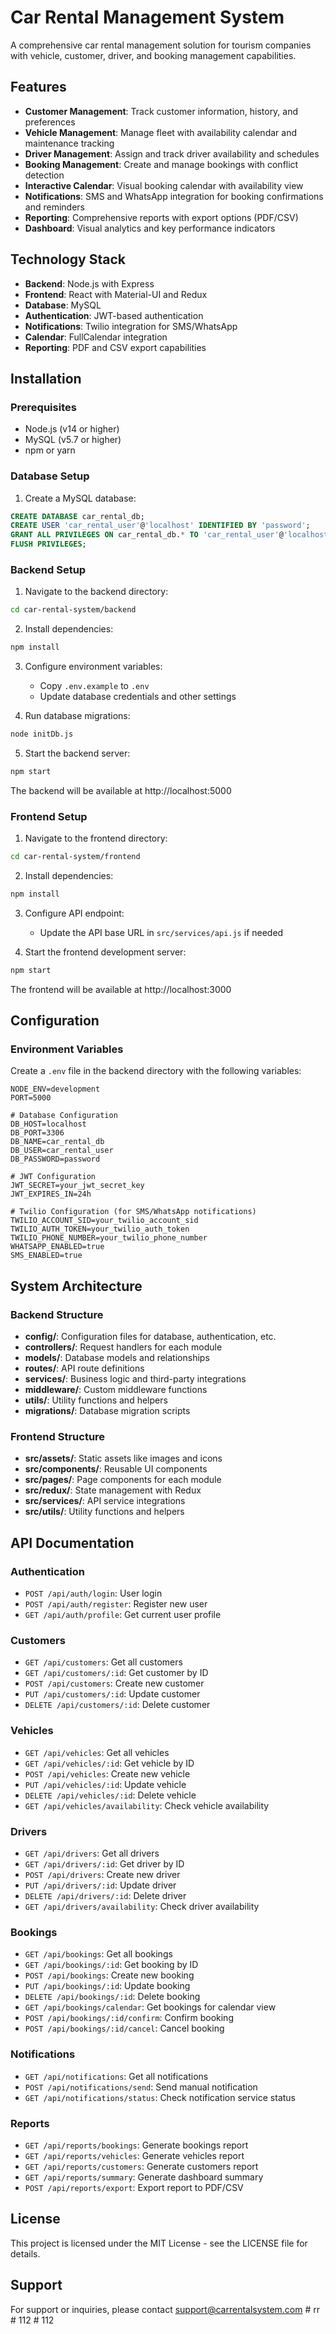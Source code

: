 # Car Rental Management System

A comprehensive car rental management solution for tourism companies with vehicle, customer, driver, and booking management capabilities.

## Features

- **Customer Management**: Track customer information, history, and preferences
- **Vehicle Management**: Manage fleet with availability calendar and maintenance tracking
- **Driver Management**: Assign and track driver availability and schedules
- **Booking Management**: Create and manage bookings with conflict detection
- **Interactive Calendar**: Visual booking calendar with availability view
- **Notifications**: SMS and WhatsApp integration for booking confirmations and reminders
- **Reporting**: Comprehensive reports with export options (PDF/CSV)
- **Dashboard**: Visual analytics and key performance indicators

## Technology Stack

- **Backend**: Node.js with Express
- **Frontend**: React with Material-UI and Redux
- **Database**: MySQL
- **Authentication**: JWT-based authentication
- **Notifications**: Twilio integration for SMS/WhatsApp
- **Calendar**: FullCalendar integration
- **Reporting**: PDF and CSV export capabilities

## Installation

### Prerequisites

- Node.js (v14 or higher)
- MySQL (v5.7 or higher)
- npm or yarn

### Database Setup

1. Create a MySQL database:

```sql
CREATE DATABASE car_rental_db;
CREATE USER 'car_rental_user'@'localhost' IDENTIFIED BY 'password';
GRANT ALL PRIVILEGES ON car_rental_db.* TO 'car_rental_user'@'localhost';
FLUSH PRIVILEGES;
```

### Backend Setup

1. Navigate to the backend directory:

```bash
cd car-rental-system/backend
```

2. Install dependencies:

```bash
npm install
```

3. Configure environment variables:
   - Copy `.env.example` to `.env`
   - Update database credentials and other settings

4. Run database migrations:

```bash
node initDb.js
```

5. Start the backend server:

```bash
npm start
```

The backend will be available at http://localhost:5000

### Frontend Setup

1. Navigate to the frontend directory:

```bash
cd car-rental-system/frontend
```

2. Install dependencies:

```bash
npm install
```

3. Configure API endpoint:
   - Update the API base URL in `src/services/api.js` if needed

4. Start the frontend development server:

```bash
npm start
```

The frontend will be available at http://localhost:3000

## Configuration

### Environment Variables

Create a `.env` file in the backend directory with the following variables:

```
NODE_ENV=development
PORT=5000

# Database Configuration
DB_HOST=localhost
DB_PORT=3306
DB_NAME=car_rental_db
DB_USER=car_rental_user
DB_PASSWORD=password

# JWT Configuration
JWT_SECRET=your_jwt_secret_key
JWT_EXPIRES_IN=24h

# Twilio Configuration (for SMS/WhatsApp notifications)
TWILIO_ACCOUNT_SID=your_twilio_account_sid
TWILIO_AUTH_TOKEN=your_twilio_auth_token
TWILIO_PHONE_NUMBER=your_twilio_phone_number
WHATSAPP_ENABLED=true
SMS_ENABLED=true
```

## System Architecture

### Backend Structure

- **config/**: Configuration files for database, authentication, etc.
- **controllers/**: Request handlers for each module
- **models/**: Database models and relationships
- **routes/**: API route definitions
- **services/**: Business logic and third-party integrations
- **middleware/**: Custom middleware functions
- **utils/**: Utility functions and helpers
- **migrations/**: Database migration scripts

### Frontend Structure

- **src/assets/**: Static assets like images and icons
- **src/components/**: Reusable UI components
- **src/pages/**: Page components for each module
- **src/redux/**: State management with Redux
- **src/services/**: API service integrations
- **src/utils/**: Utility functions and helpers

## API Documentation

### Authentication

- `POST /api/auth/login`: User login
- `POST /api/auth/register`: Register new user
- `GET /api/auth/profile`: Get current user profile

### Customers

- `GET /api/customers`: Get all customers
- `GET /api/customers/:id`: Get customer by ID
- `POST /api/customers`: Create new customer
- `PUT /api/customers/:id`: Update customer
- `DELETE /api/customers/:id`: Delete customer

### Vehicles

- `GET /api/vehicles`: Get all vehicles
- `GET /api/vehicles/:id`: Get vehicle by ID
- `POST /api/vehicles`: Create new vehicle
- `PUT /api/vehicles/:id`: Update vehicle
- `DELETE /api/vehicles/:id`: Delete vehicle
- `GET /api/vehicles/availability`: Check vehicle availability

### Drivers

- `GET /api/drivers`: Get all drivers
- `GET /api/drivers/:id`: Get driver by ID
- `POST /api/drivers`: Create new driver
- `PUT /api/drivers/:id`: Update driver
- `DELETE /api/drivers/:id`: Delete driver
- `GET /api/drivers/availability`: Check driver availability

### Bookings

- `GET /api/bookings`: Get all bookings
- `GET /api/bookings/:id`: Get booking by ID
- `POST /api/bookings`: Create new booking
- `PUT /api/bookings/:id`: Update booking
- `DELETE /api/bookings/:id`: Delete booking
- `GET /api/bookings/calendar`: Get bookings for calendar view
- `POST /api/bookings/:id/confirm`: Confirm booking
- `POST /api/bookings/:id/cancel`: Cancel booking

### Notifications

- `GET /api/notifications`: Get all notifications
- `POST /api/notifications/send`: Send manual notification
- `GET /api/notifications/status`: Check notification service status

### Reports

- `GET /api/reports/bookings`: Generate bookings report
- `GET /api/reports/vehicles`: Generate vehicles report
- `GET /api/reports/customers`: Generate customers report
- `GET /api/reports/summary`: Generate dashboard summary
- `POST /api/reports/export`: Export report to PDF/CSV

## License

This project is licensed under the MIT License - see the LICENSE file for details.

## Support

For support or inquiries, please contact support@carrentalsystem.com
#   r r  
 #   1 1 2  
 #   1 1 2  
 